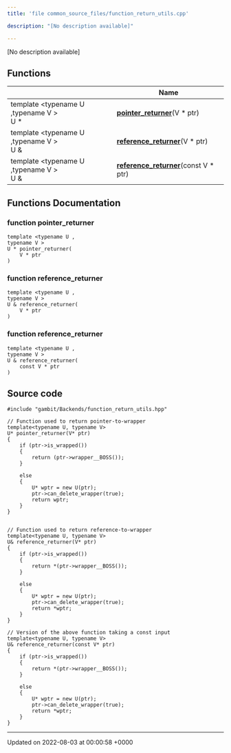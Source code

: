 ```yaml
---
title: 'file common_source_files/function_return_utils.cpp'

description: "[No description available]"

---
```







[No description available]

## Functions

|                | Name           |
| -------------- | -------------- |
| template <typename U ,typename V \> <br>U * | **[pointer_returner](/documentation/code/gambit_sphinx/files/function__return__utils_8cpp/#function-pointer-returner)**(V * ptr) |
| template <typename U ,typename V \> <br>U & | **[reference_returner](/documentation/code/gambit_sphinx/files/function__return__utils_8cpp/#function-reference-returner)**(V * ptr) |
| template <typename U ,typename V \> <br>U & | **[reference_returner](/documentation/code/gambit_sphinx/files/function__return__utils_8cpp/#function-reference-returner)**(const V * ptr) |


## Functions Documentation

### function pointer_returner

```
template <typename U ,
typename V >
U * pointer_returner(
    V * ptr
)
```


### function reference_returner

```
template <typename U ,
typename V >
U & reference_returner(
    V * ptr
)
```


### function reference_returner

```
template <typename U ,
typename V >
U & reference_returner(
    const V * ptr
)
```




## Source code

```
#include "gambit/Backends/function_return_utils.hpp"

// Function used to return pointer-to-wrapper
template<typename U, typename V>
U* pointer_returner(V* ptr)
{
    if (ptr->is_wrapped())
    {
        return (ptr->wrapper__BOSS());
    }

    else
    {
        U* wptr = new U(ptr);
        ptr->can_delete_wrapper(true);
        return wptr;
    }
}


// Function used to return reference-to-wrapper
template<typename U, typename V>
U& reference_returner(V* ptr)
{
    if (ptr->is_wrapped())
    {
        return *(ptr->wrapper__BOSS());
    }

    else
    {
        U* wptr = new U(ptr);
        ptr->can_delete_wrapper(true);
        return *wptr;
    }
}

// Version of the above function taking a const input
template<typename U, typename V>
U& reference_returner(const V* ptr)
{
    if (ptr->is_wrapped())
    {
        return *(ptr->wrapper__BOSS());
    }

    else
    {
        U* wptr = new U(ptr);
        ptr->can_delete_wrapper(true);
        return *wptr;
    }
}
```


-------------------------------

Updated on 2022-08-03 at 00:00:58 +0000
